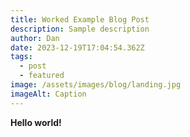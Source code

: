 ```yaml
---
title: Worked Example Blog Post
description: Sample description
author: Dan
date: 2023-12-19T17:04:54.362Z
tags:
  - post
  - featured
image: /assets/images/blog/landing.jpg
imageAlt: Caption
---
```

**Hello world!**